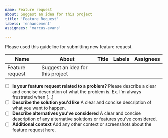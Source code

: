 ```yaml
---
name: Feature request
about: Suggest an idea for this project
title: 'Feature Request'
labels: 'enhancement'
assignees: 'marcus-evans'

---
```

Please used this guideline for submitting new feature request.

Name | About | Title | Labels | Assignees
------- | ------- | ---- | ------- | -----------
Feature request | Suggest an idea for this project |  |  | 

- [ ] **Is your feature request related to a problem?**
Please describe a clear and concise description of what the problem is. Ex. I'm always frustrated when [...]
- [ ] **Describe the solution you'd like**
A clear and concise description of what you want to happen.
- [ ] **Describe alternatives you've considered**
A clear and concise description of any alternative solutions or features you've considered.
- [ ] **Additional context**
Add any other context or screenshots about the feature request here.
